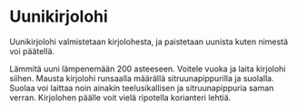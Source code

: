 Uunikirjolohi
========

Uunikirjolohi valmistetaan kirjolohesta, ja paistetaan uunista kuten nimestä voi päätellä.

Lämmitä uuni lämpenemään 200 asteeseen. Voitele vuoka ja laita kirjolohi siihen. Mausta kirjolohi runsaalla määrällä sitruunapippurilla ja suolalla. Suolaa voi laittaa noin ainakin teelusikallisen ja sitruunapippuria saman verran. Kirjolohen päälle voit vielä ripotella korianteri lehtiä.






